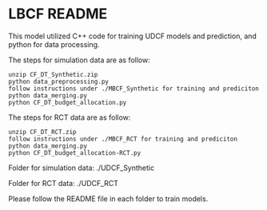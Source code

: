 

# LBCF README

This model utilized C++ code for training UDCF models and prediction, and python for data processing.

The steps for simulation data are as follow:

    unzip CF_DT_Synthetic.zip
    python data_preprocessing.py
    follow instructions under ./MBCF_Synthetic for training and prediciton
    python data_merging.py
    python CF_DT_budget_allocation.py
    
The steps for RCT data are as follow:

    unzip CF_DT_RCT.zip
    follow instructions under ./MBCF_RCT for training and prediciton
    python data_merging.py
    python CF_DT_budget_allocation-RCT.py


Folder for simulation data:
./UDCF_Synthetic

Folder for RCT data:
./UDCF_RCT

Please follow the README file in each folder to train models.
